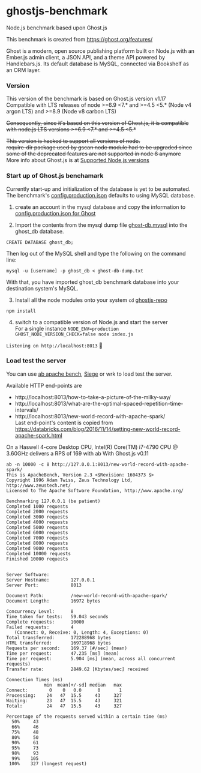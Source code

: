 # ghostjs-benchmark
Node.js benchmark based upon Ghost.js

This benchmark is created from https://ghost.org/features/  

Ghost is a modern, open source publishing platform built on Node.js with an Ember.js admin client, a JSON API, and a theme API powered by Handlebars.js. Its default database is MySQL, connected via Bookshelf as an ORM layer.

### Version
This version of the benchmark is based on Ghost.js version v1.17
Compatible with LTS releases of node >=6.9 <7.* and >=4.5 <5.* (Node v4 argon LTS) and >=8.9 (Node v8 carbon LTS)

~~Consequently, since it's based on this version of Ghost.js, it is compatible with node.js LTS versions >=6.9 <7.* and >=4.5 <5.*~~  </br>

~~This version is hacked to support all versions of node.     
require-dir package used by gscan node module had to be upgraded since some of the deprecated features are not supported in node 8 anymore~~   
More info about Ghost.js is at [Supported Node.js versions](http://support.ghost.org/supported-node-versions/)

### Start up of Ghost.js benchamark

Currently start-up and initialization of the database is yet to be automated.   
The benchmark's [config.production.json](https://github.com/sathvikl/ghostjs-benchmark/blob/master/ghostjs-repo/core/server/config/env/config.production.json) defaults to using MySQL database.  

1. create an account in the mysql database and copy the information to [config.production.json for Ghost](https://github.com/sathvikl/ghostjs-benchmark/blob/master/ghostjs-repo/core/server/config/env/config.production.json#L11)

2. Import the contents from the mysql dump file [ghost-db.mysql](https://github.com/sathvikl/ghostjs-benchmark/blob/master/ghost-db.mysql) into the ghost_db database. 
```MYSQL Shell
CREATE DATABASE ghost_db;
```
Then log out of the MySQL shell and type the following on the command line:
```
mysql -u [username] -p ghost_db < ghost-db-dump.txt
```
With that, you have imported ghost_db benchmark database into your destination system's MySQL.

3. Install all the node modules onto your system
`cd` [ghostjs-repo](https://github.com/sathvikl/ghostjs-benchmark/tree/master/ghostjs-repo)
```
npm install 
```  

4. switch to a compatible version of Node.js and start the server  
For a single instance `NODE_ENV=production GHOST_NODE_VERSION_CHECK=false node index.js`  
 
  
`Listening on http://localhost:8013` :tada:

### Load test the server
You can use [ab apache bench](http://httpd.apache.org/docs/2.2/en/programs/ab.html), [Siege](https://github.com/JoeDog/siege) or wrk to load test the server.  

Available HTTP end-points are
* http://localhost:8013/how-to-take-a-picture-of-the-milky-way/  
* http://localhost:8013/what-are-the-optimal-spaced-repetition-time-intervals/  
* http://localhost:8013/new-world-record-with-apache-spark/   
Last end-point's content is copied from https://databricks.com/blog/2016/11/14/setting-new-world-record-apache-spark.html
  
On a Haswell 4-core Desktop CPU, Intel(R) Core(TM) i7-4790 CPU @ 3.60GHz 
delivers a RPS of 169 with ab 
With Ghost.js v0.11
```
ab -n 10000 -c 8 http://127.0.0.1:8013/new-world-record-with-apache-spark/
This is ApacheBench, Version 2.3 <$Revision: 1604373 $>
Copyright 1996 Adam Twiss, Zeus Technology Ltd, http://www.zeustech.net/
Licensed to The Apache Software Foundation, http://www.apache.org/

Benchmarking 127.0.0.1 (be patient)
Completed 1000 requests
Completed 2000 requests
Completed 3000 requests
Completed 4000 requests
Completed 5000 requests
Completed 6000 requests
Completed 7000 requests
Completed 8000 requests
Completed 9000 requests
Completed 10000 requests
Finished 10000 requests


Server Software:        
Server Hostname:        127.0.0.1
Server Port:            8013

Document Path:          /new-world-record-with-apache-spark/
Document Length:        16972 bytes

Concurrency Level:      8
Time taken for tests:   59.043 seconds
Complete requests:      10000
Failed requests:        4
   (Connect: 0, Receive: 0, Length: 4, Exceptions: 0)
Total transferred:      172288968 bytes
HTML transferred:       169718968 bytes
Requests per second:    169.37 [#/sec] (mean)
Time per request:       47.235 [ms] (mean)
Time per request:       5.904 [ms] (mean, across all concurrent requests)
Transfer rate:          2849.62 [Kbytes/sec] received

Connection Times (ms)
              min  mean[+/-sd] median   max
Connect:        0    0   0.0      0       1
Processing:    24   47  15.5     43     327
Waiting:       23   47  15.5     43     321
Total:         24   47  15.5     43     327

Percentage of the requests served within a certain time (ms)
  50%     43
  66%     46
  75%     48
  80%     50
  90%     61
  95%     73
  98%     93
  99%    105
 100%    327 (longest request)
```

